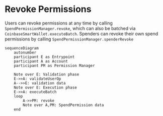 # Revoke Permissions

Users can revoke permissions at any time by calling `SpendPermissionManager.revoke`, which can also be batched via `CoinbaseSmartWallet.executeBatch`. Spenders can revoke their own spend permissions by calling `SpendPermissionManager.spenderRevoke`

```mermaid
sequenceDiagram
    autonumber
    participant E as Entrypoint
    participant A as Account
    participant PM as Permission Manager

    Note over E: Validation phase
    E->>A: validateUserOp
    A-->>E: validation data
    Note over E: Execution phase
    E->>A: executeBatch
    loop
        A->>PM: revoke
        Note over A,PM: SpendPermission data
    end
```
